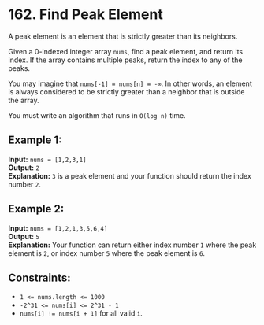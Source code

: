 # 162. Find Peak Element

A peak element is an element that is strictly greater than its neighbors.

Given a 0-indexed integer array `nums`, find a peak element, and return its index. If the array contains multiple peaks, return the index to any of the peaks.

You may imagine that `nums[-1] = nums[n] = -∞`. In other words, an element is always considered to be strictly greater than a neighbor that is outside the array.

You must write an algorithm that runs in `O(log n)` time.

## Example 1:

**Input:** `nums = [1,2,3,1]`  
**Output:** `2`  
**Explanation:** `3` is a peak element and your function should return the index number `2`.

## Example 2:

**Input:** `nums = [1,2,1,3,5,6,4]`  
**Output:** `5`  
**Explanation:** Your function can return either index number `1` where the peak element is `2`, or index number `5` where the peak element is `6`.

## Constraints:

- `1 <= nums.length <= 1000`
- `-2^31 <= nums[i] <= 2^31 - 1`
- `nums[i] != nums[i + 1]` for all valid `i`.
